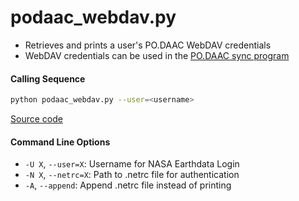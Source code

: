 podaac_webdav.py
====================

 - Retrieves and prints a user's PO.DAAC WebDAV credentials  
 - WebDAV credentials can be used in the [PO.DAAC sync program](https://github.com/tsutterley/read-GRACE-harmonics/blob/master/podaac_grace_sync.py)  

#### Calling Sequence
```bash
python podaac_webdav.py --user=<username> 
```
[Source code](https://github.com/tsutterley/read-GRACE-harmonics/blob/master/podaac_webdav.py)

#### Command Line Options
 - `-U X`, `--user=X`: Username for NASA Earthdata Login
 - `-N X`, `--netrc=X`: Path to .netrc file for authentication
 - `-A`, `--append`: Append .netrc file instead of printing